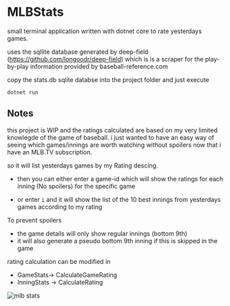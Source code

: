 # MLBStats
small terminal application written with dotnet core to rate yesterdays games.

uses the sqllite database generated by deep-field (https://github.com/longoodr/deep-field) which is is a scraper 
for the play-by-play information provided by baseball-reference.com

copy the stats.db sqlite databse into the project folder and just execute 

```dotnet run```


## Notes

this project is WIP and the ratings calculated are based on my very limited knowlegde of the game
of baseball. i just wanted to have an easy way of seeing which games/innings are worth watching without spoilers
now that i have an MLB.TV subscription.

so it will list yesterdays games by my Rating descing. 

- then you can either enter a game-id which will show
the ratings for each inning (No spoilers) for the specific game

- or enter ```i``` and it will show the list of the 10 best innings from yesterdays games according to my rating


To prevent spoilers
- the game details will only show regular innings (bottom 9th) 
- it will also generate a pseudo bottom 9th inning if this is skipped in the game


rating calculation can be modified in
- GameStats-> CalculateGameRating
- InningStats -> CalculateRating


![mlb stats](https://raw.githubusercontent.com/baumhoto/mlbstats/main/assets/mlbstats.png)